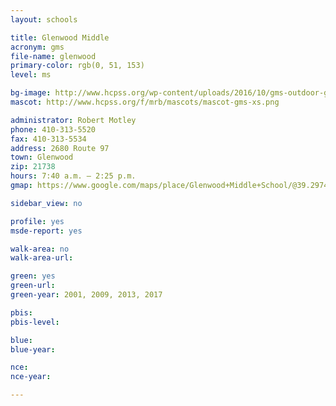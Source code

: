 ```yaml
---
layout: schools

title: Glenwood Middle
acronym: gms
file-name: glenwood
primary-color: rgb(0, 51, 153)
level: ms

bg-image: http://www.hcpss.org/wp-content/uploads/2016/10/gms-outdoor-group.jpg
mascot: http://www.hcpss.org/f/mrb/mascots/mascot-gms-xs.png

administrator: Robert Motley
phone: 410-313-5520
fax: 410-313-5534
address: 2680 Route 97
town: Glenwood
zip: 21738
hours: 7:40 a.m. – 2:25 p.m.
gmap: https://www.google.com/maps/place/Glenwood+Middle+School/@39.2974363,-77.0264233,17z/data=!3m1!4b1!4m2!3m1!1s0x89c828891da237c9:0xfb357c63636827cb?hl=en

sidebar_view: no

profile: yes
msde-report: yes

walk-area: no
walk-area-url: 

green: yes
green-url:
green-year: 2001, 2009, 2013, 2017

pbis:
pbis-level:

blue:
blue-year:

nce:
nce-year:

---
```

